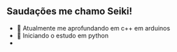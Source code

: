 ## Saudações me chamo Seiki!

- 🌌 Atualmente me aprofundando em c++ em arduinos
- 🧐 Iniciando o estudo em python
- 
